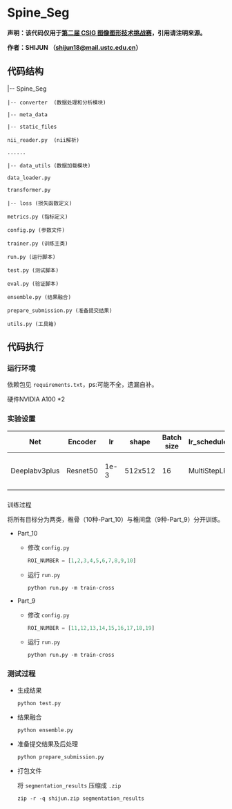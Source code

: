 # Spine_Seg

**声明：该代码仅用于[**第二届** **CSIG** **图像图形技术挑战赛**](https://www.spinesegmentation-challenge.com/)，引用请注明来源。**

**作者：SHIJUN （shijun18@mail.ustc.edu.cn）**

## 代码结构

|-- Spine_Seg

```
|-- converter  (数据处理和分析模块)
```


```
|-- meta_data
```


```
|-- static_files
```


```
nii_reader.py  (nii解析)
```


```
......
```


```
|-- data_utils (数据加载模块)
```


```
data_loader.py
```


```
transformer.py
```


```
|-- loss (损失函数定义)
```


```
metrics.py (指标定义)
```


```
config.py (参数文件)
```


```
trainer.py (训练主类)
```


```
run.py (运行脚本)
```


```
test.py (测试脚本)
```


```
eval.py (验证脚本)
```


```
ensemble.py (结果融合)
```


```
prepare_submission.py (准备提交结果)
```


```
utils.py (工具箱)
```



## 代码执行

### 运行环境

依赖包见 `requirements.txt`，ps:可能不全，遗漏自补。

硬件NVIDIA A100 *2

### 实验设置

| Net           | Encoder  | lr   | shape   | Batch size | lr_scheduler | optimizer | loss                      |
| ------------- | -------- | ---- | ------- | ---------- | ------------ | --------- | ------------------------- |
| Deeplabv3plus | Resnet50 | 1e-3 | 512x512 | 16         | MultiStepLR  | Adam      | Topk Cross Entropy (k=20) |

### 
训练过程

将所有目标分为两类，椎骨（10种-Part_10）与椎间盘（9种-Part_9）分开训练。

- Part_10

  - 修改 `config.py`

    ```python
    ROI_NUMBER = [1,2,3,4,5,6,7,8,9,10]
    ```
  - 运行 `run.py`

    ```shell
    python run.py -m train-cross
    ```
- Part_9

  - 修改 `config.py`

    ```python
    ROI_NUMBER = [11,12,13,14,15,16,17,18,19]
    ```
  - 运行 `run.py`

    ```shell
    python run.py -m train-cross
    ```


### 测试过程

- 生成结果

  ```shell
  python test.py
  ```
- 结果融合

  ```shell
  python ensemble.py
  ```
- 准备提交结果及后处理

  ```shell
  python prepare_submission.py
  ```
- 打包文件

  将 `segmentation_results` 压缩成 `.zip`

  ```shell
  zip -r -q shijun.zip segmentation_results
  ```
